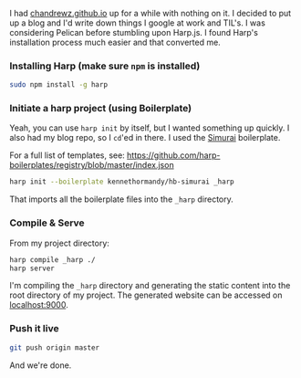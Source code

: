 I had [chandrewz.github.io](http://chandrewz.github.io) up for a while with nothing on it. I decided to put up a blog and I'd write down things I google at work and TIL's. I was considering Pelican before stumbling upon Harp.js. I found Harp's installation process much easier and that converted me.

### Installing Harp (make sure `npm` is installed)

```bash
sudo npm install -g harp
```

### Initiate a harp project (using Boilerplate)

Yeah, you can use `harp init` by itself, but I wanted something up quickly. I also had my blog repo, so I `cd`'ed in there. I used the [Simurai](https://github.com/kennethormandy/hb-simurai) boilerplate.

For a full list of templates, see: https://github.com/harp-boilerplates/registry/blob/master/index.json

```bash
harp init --boilerplate kennethormandy/hb-simurai _harp
```
That imports all the boilerplate files into the `_harp` directory.

### Compile & Serve

From my project directory:

```bash
harp compile _harp ./
harp server
```

I'm compiling the `_harp` directory and generating the static content into the root directory of my project. The generated website can be accessed on [localhost:9000](http://localhost:9000).

### Push it live

```bash
git push origin master
```

And we're done.
